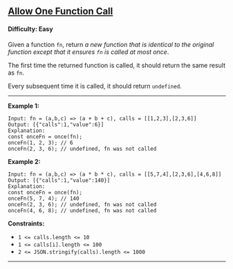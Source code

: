 ## [Allow One Function Call](https://leetcode.com/problems/allow-one-function-call)

#### Difficulty: Easy

Given a function ```fn```, return _a new function that is identical to the original function except that it ensures ```fn``` is called at most once_.

The first time the returned function is called, it should return the same result as ```fn```.

Every subsequent time it is called, it should return ```undefined```.

---

__Example 1:__
```
Input: fn = (a,b,c) => (a + b + c), calls = [[1,2,3],[2,3,6]]
Output: [{"calls":1,"value":6}]
Explanation:
const onceFn = once(fn);
onceFn(1, 2, 3); // 6
onceFn(2, 3, 6); // undefined, fn was not called
```

__Example 2:__
```
Input: fn = (a,b,c) => (a * b * c), calls = [[5,7,4],[2,3,6],[4,6,8]]
Output: [{"calls":1,"value":140}]
Explanation:
const onceFn = once(fn);
onceFn(5, 7, 4); // 140
onceFn(2, 3, 6); // undefined, fn was not called
onceFn(4, 6, 8); // undefined, fn was not called
```

__Constraints:__

- ```1 <= calls.length <= 10```
- ```1 <= calls[i].length <= 100```
- ```2 <= JSON.stringify(calls).length <= 1000```

---
